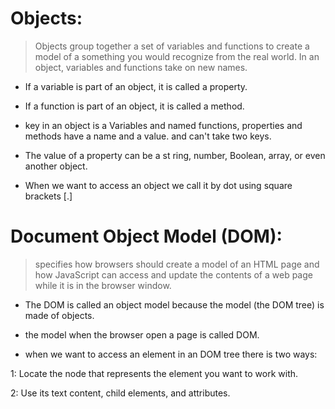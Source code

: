 # Objects:

>Objects group together a set of variables and functions to create a model
of a something you would recognize from the real world. In an object,
variables and functions take on new names.

* If a variable is part of an object, it is called a
property.

* If a function is part of an object, it is called a method.

* key in an object is a Variables and named functions,
properties and methods have a
name and a value. and can't take two keys.

* The value of a property can be a
st ring, number, Boolean, array, or
even another object.

* When we want to access an object we call it by dot using square brackets [.]


# Document Object Model (DOM):

> specifies
how browsers should create a model of an HTML
page and how JavaScript can access and update the
contents of a web page while it is in the browser window.

* The DOM is called an object model
because the model (the DOM tree) is
made of objects.

* the model when the browser open a page is called DOM.

* when we want to access an element in an DOM tree there is two ways:

1: Locate the node that represents the element you want to work with.

2: Use its text content, child elements, and attributes.



